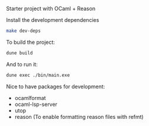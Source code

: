 Starter project with OCaml + Reason

Install the development dependencies
```sh
make dev-deps
```

To build the project:
```sh
dune build
```

And to run it:
```sh
dune exec ./bin/main.exe
```

Nice to have packages for development:
- ocamlformat
- ocaml-lsp-server
- utop
- reason (To enable formatting reason files with refmt)
